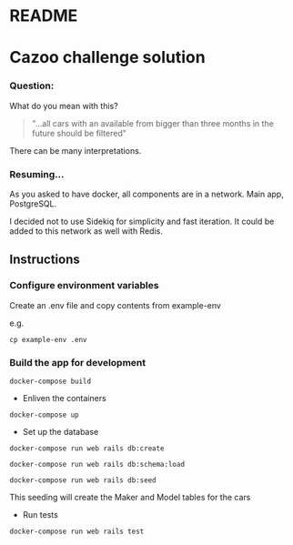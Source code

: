 # README

# Cazoo challenge solution

###  Question:

What do you mean with this?

> "...all cars with an available from bigger than three months in the future should be filtered"

There can be many interpretations.


### Resuming...


As you asked to have docker, all components are in a network. Main app, PostgreSQL.

I decided not to use Sidekiq for simplicity and fast iteration. It could be added to this network as well with Redis.

## Instructions

### Configure environment variables

Create an .env file and copy contents from example-env

e.g.

`cp example-env .env`


### Build the app for development

`docker-compose build`

* Enliven the containers

`docker-compose up`

* Set up the database

`docker-compose run web rails db:create`

`docker-compose run web rails db:schema:load`

`docker-compose run web rails db:seed`

This seeding will create the Maker and Model tables for the cars


* Run tests

`docker-compose run web rails test`
